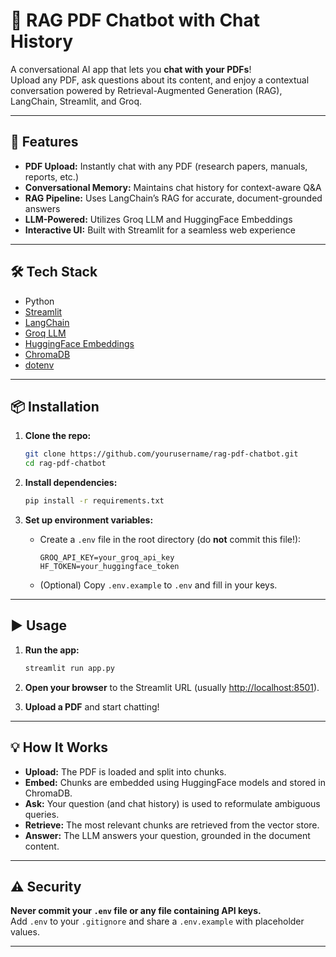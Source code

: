 # 🤖 RAG PDF Chatbot with Chat History

A conversational AI app that lets you **chat with your PDFs**!  
Upload any PDF, ask questions about its content, and enjoy a contextual conversation powered by Retrieval-Augmented Generation (RAG), LangChain, Streamlit, and Groq.

---

## 🚀 Features

- **PDF Upload:** Instantly chat with any PDF (research papers, manuals, reports, etc.)
- **Conversational Memory:** Maintains chat history for context-aware Q&A
- **RAG Pipeline:** Uses LangChain’s RAG for accurate, document-grounded answers
- **LLM-Powered:** Utilizes Groq LLM and HuggingFace Embeddings
- **Interactive UI:** Built with Streamlit for a seamless web experience

---

## 🛠️ Tech Stack

- Python
- [Streamlit](https://streamlit.io/)
- [LangChain](https://www.langchain.com/)
- [Groq LLM](https://groq.com/)
- [HuggingFace Embeddings](https://huggingface.co/)
- [ChromaDB](https://www.trychroma.com/)
- [dotenv](https://pypi.org/project/python-dotenv/)

---

## 📦 Installation

1. **Clone the repo:**
    ```bash
    git clone https://github.com/yourusername/rag-pdf-chatbot.git
    cd rag-pdf-chatbot
    ```

2. **Install dependencies:**
    ```bash
    pip install -r requirements.txt
    ```

3. **Set up environment variables:**
    - Create a `.env` file in the root directory (do **not** commit this file!):
      ```
      GROQ_API_KEY=your_groq_api_key
      HF_TOKEN=your_huggingface_token
      ```
    - (Optional) Copy `.env.example` to `.env` and fill in your keys.

---

## ▶️ Usage

1. **Run the app:**
    ```bash
    streamlit run app.py
    ```

2. **Open your browser** to the Streamlit URL (usually [http://localhost:8501](http://localhost:8501)).

3. **Upload a PDF** and start chatting!

---

## 💡 How It Works

- **Upload:** The PDF is loaded and split into chunks.
- **Embed:** Chunks are embedded using HuggingFace models and stored in ChromaDB.
- **Ask:** Your question (and chat history) is used to reformulate ambiguous queries.
- **Retrieve:** The most relevant chunks are retrieved from the vector store.
- **Answer:** The LLM answers your question, grounded in the document content.

---


## ⚠️ Security

**Never commit your `.env` file or any file containing API keys.**  
Add `.env` to your `.gitignore` and share a `.env.example` with placeholder values.

---

